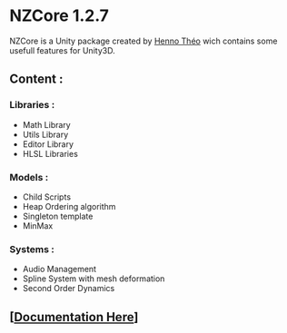 # NZCore 1.2.7

NZCore is a Unity package created by [Henno Théo](https://github.com/NazioLT) wich contains some usefull features for Unity3D.

## Content :

### Libraries : 

* Math Library
* Utils Library
* Editor Library
* HLSL Libraries

### Models : 

* Child Scripts
* Heap Ordering algorithm
* Singleton template
* MinMax

### Systems : 

* Audio Management
* Spline System with mesh deformation
* Second Order Dynamics

## [[Documentation Here](https://henno-theo.notion.site/NZCore-1-2-3-4a66cf07cec245c5a773a7722bbba0b2)]